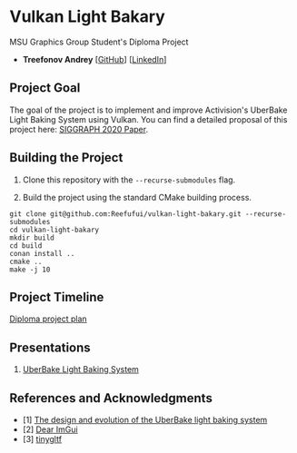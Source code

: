 Vulkan Light Bakary
================
MSU Graphics Group Student's Diploma Project

 - **Treefonov Andrey** [[GitHub](https://github.com/Reefufui)] [[LinkedIn](https://www.linkedin.com/in/andrey-treefonov-4904b31b1/)]

## Project Goal

The goal of the project is to implement and improve Activision's UberBake Light Baking System using Vulkan. You can find a detailed proposal of this project here: [SIGGRAPH 2020 Paper](https://darioseyb.com/pdf/seyb20uberbake.pdf).

## Building the Project

 1. Clone this repository with the `--recurse-submodules` flag.


 2. Build the project using the standard CMake building process.
```
git clone git@github.com:Reefufui/vulkan-light-bakary.git --recurse-submodules
cd vulkan-light-bakary
mkdir build
cd build
conan install ..
cmake ..
make -j 10
```

## Project Timeline
[Diploma project plan](https://docs.google.com/spreadsheets/d/1SXD1nhuaPdKKg9-cGZOvu3ucKDC0TNOr9T07y_3AUNk/edit?usp=sharing)

## Presentations
 1. [UberBake Light Baking System](media/uberbake-light-baking-system.pdf)

## References and Acknowledgments
 - [1] [The design and evolution of the UberBake light baking system](https://darioseyb.com/pdf/seyb20uberbake.pdf)
 - [2] [Dear ImGui](https://github.com/ocornut/imgui)
 - [3] [tinygltf](https://github.com/syoyo/tinygltf.git)

